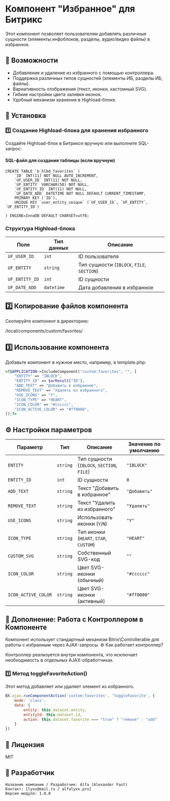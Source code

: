 # Компонент "Избранное" для Битрикс

Этот компонент позволяет пользователям добавлять различные сущности (элементы инфоблоков, разделы, аудио/видео файлы) в избранное.

## 📌 Возможности
- Добавление и удаление из избранного с помощью контроллера.
- Поддержка различных типов сущностей (элементы ИБ, разделы ИБ, файлы).
- Вариативность отображения (текст, иконки, кастомный SVG).
- Гибкие настройки цвета заливки иконок.
- Удобный механизм хранения в Highload-блоке.

## 🔧 Установка

### 1️⃣ Создание Highload-блока для хранения избранного
Создайте Highload-блок в Битриксе вручную или выполните SQL-запрос:

#### SQL-файл для создания таблицы (если вручную)
```mysql
CREATE TABLE `b_hlbd_favorites` (
    `ID` INT(11) NOT NULL AUTO_INCREMENT,
    `UF_USER_ID` INT(11) NOT NULL,
    `UF_ENTITY` VARCHAR(50) NOT NULL,
    `UF_ENTITY_ID` INT(11) NOT NULL,
    `UF_DATE_ADD` DATETIME NOT NULL DEFAULT CURRENT_TIMESTAMP,
    PRIMARY KEY (`ID`),
    UNIQUE KEY `user_entity_unique` (`UF_USER_ID`, `UF_ENTITY`, `UF_ENTITY_ID`)

) ENGINE=InnoDB DEFAULT CHARSET=utf8;
```

### Структура Highload-блока
| Поле          | Тип данных | Описание                         |
|--------------|-----------|--------------------------------|
| `UF_USER_ID`   | `int`       | ID пользователя               |
| `UF_ENTITY`    | `string`    | Тип сущности (`IBLOCK`, `FILE`, `SECTION`) |
| `UF_ENTITY_ID` | `int`       | ID сущности                   |
| `UF_DATE_ADD`  | `datetime`  | Дата добавления в избранное   |

## 2️⃣ Копирование файлов компонента

Скопируйте компонент в директорию:

/local/components/custom/favorites/

## 3️⃣ Использование компонента

Добавьте компонент в нужное место, например, в template.php:
```php
<?$APPLICATION->IncludeComponent("custom:favorites", "", [
    "ENTITY" => "IBLOCK",
    "ENTITY_ID" => $arResult["ID"],
    "ADD_TEXT" => "Добавить в избранное",
    "REMOVE_TEXT" => "Удалить из избранного",
    "USE_ICONS" => "Y",
    "ICON_TYPE" => "HEART",
    "ICON_COLOR" => "#cccccc",
    "ICON_ACTIVE_COLOR" => "#ff0000",
]);?>
```

## ⚙️ Настройки параметров
| Параметр            | Тип     | Описание                                    | Значение по умолчанию |
|---------------------|---------|---------------------------------------------|------------------------|
| `ENTITY`            | `string`  | Тип сущности (`IBLOCK`, `SECTION`, `FILE`) | `"IBLOCK"`            |
| `ENTITY_ID`         | `int`     | ID сущности                                | `0`                    |
| `ADD_TEXT`         | `string`  | Текст "Добавить в избранное"               | `"Добавить"`           |
| `REMOVE_TEXT`      | `string`  | Текст "Удалить из избранного"              | `"Удалить"`            |
| `USE_ICONS`        | `string`  | Использовать иконки (`Y`/`N`)               | `"Y"`                  |
| `ICON_TYPE`        | `string`  | Тип иконки (`HEART`, `STAR`, `CUSTOM`)      | `"HEART"`              |
| `CUSTOM_SVG`       | `string`  | Собственный SVG-код                        | `""`                   |
| `ICON_COLOR`       | `string`  | Цвет SVG-иконки (обычный)                   | `"#cccccc"`            |
| `ICON_ACTIVE_COLOR` | `string`  | Цвет SVG-иконки (активный)                  | `"#ff0000"`            |


## 📌 Дополнение: Работа с Контроллером в Компоненте

Компонент использует стандартный механизм Bitrix\Controllerable для работы с избранным через AJAX-запросы.
⚙️ Как работает контроллер?

Контроллер реализуется внутри компонента, что исключает необходимость в отдельных AJAX-обработчиках.

### 1️⃣ Метод toggleFavoriteAction()

Этот метод добавляет или удаляет элемент из избранного.

```js
BX.ajax.runComponentAction('custom:favorites', 'toggleFavorite', {
    mode: 'class',
    data: { 
        entity: this.dataset.entity, 
        entityId: this.dataset.id, 
        action: this.dataset.favorite === "true" ? "remove" : "add" 
    }
})
```

## 📜 Лицензия

MIT

## 📜 Разработчик

    Название компании / Разработчик: Alfa (Alexander Fast)
    Контакт: [lyxx@mail.ru / alfalyxx.pro]
    Версия модуля: 1.0.0